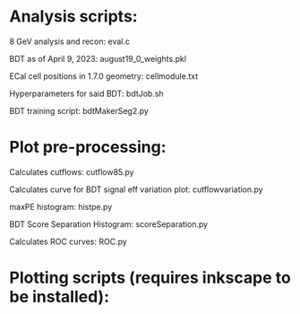 # Analysis scripts:

8 GeV analysis and recon: eval.c

BDT as of April 9, 2023: august19\_0\_weights.pkl

ECal cell positions in 1.7.0 geometry: cellmodule.txt

Hyperparameters for said BDT: bdtJob.sh

BDT training script: bdtMakerSeg2.py

# Plot pre-processing:

Calculates cutflows: cutflow85.py

Calculates curve for BDT signal eff variation plot: cutflowvariation.py

maxPE histogram: histpe.py

BDT Score Separation Histogram: scoreSeparation.py

Calculates ROC curves: ROC.py

# Plotting scripts (requires inkscape to be installed):


